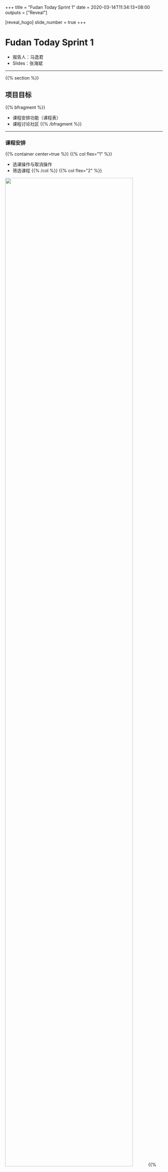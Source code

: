 +++
title = "Fudan Today Sprint 1"
date = 2020-03-14T11:34:13+08:00
outputs = ["Reveal"]

[reveal_hugo]
slide_number = true
+++

# Fudan Today Sprint 1

* 报告人：马逸君
* Slides：张海斌

---

{{% section %}}

## 项目目标

{{% bfragment %}}
* 课程安排功能（课程表）
* 课程讨论社区
{{% /bfragment %}}

---

### 课程安排

{{% container center=true %}}
{{% col flex="1" %}}
* 选课操作与取消操作
* 筛选课程
{{% /col %}}
{{% col flex="2" %}}
<img src="nusmods.png" width="90%" class="plain" />
{{% /col%}}
{{% /container %}}

---

### 课程讨论社区

{{% container center=true %}}
{{% col flex="1" %}}
* 提供课程信息
* 课程评论
{{% /col %}}
{{% col flex="2" %}}
<img src="icourse.png" class="plain" />
{{% /col%}}
{{% /container %}}

{{% /section %}}

---

{{% section %}}

## Sprint 1 讨论结果

---

### 后端讨论截图

{{% bfragment %}}
<img src="sprint1-doc.png" width="40%" class="plain" />
{{% /bfragment %}}

---

### 前端讨论截图

{{% bfragment %}}
<img src="sprint1-doc-frontend.png" width="45%" class="plain" />
{{% /bfragment %}}

{{% /section %}}

---

### 用户故事

{{% bfragment %}}
* 通过学邮注册账户
* 查询学校的课程
* 在课表页面查看已选课程
* 课程页面显示课程评论
* 用户删除自己发表的课程评论
* 对课程评论进行回复
{{% /bfragment %}}

---

### 前后端架构

{{% bfragment %}}

* 前端：
  * Vue.js + Vuetify
* 后端：
  * node.js + nest.js
  * MySQL

{{% /bfragment %}}

---

{{% section %}}

## API 设计

---

### 后端


{{% container %}}
{{% col %}}
* 课程信息
  * /course/:class_id
  * /course/:class_id/star
  * /course/:class_id/select
{{% /col %}}

{{% col %}}
* 评课系统
  * /rate/class/:class_id
  * /rate/:rate_id
  * /rate/:rate_id/reply
{{% /col %}}
{{% /container %}}

---

### 前端

{{% container %}}
{{% col %}}
* 课表页面
  * /timetable
{{% /col %}}

{{% col %}}
* 课程评论
  * /rate
{{% /col %}}

{{% col %}}
* 用户信息
  * /user
{{% /col %}}
{{% /container %}}

{{% /section %}}

---

{{% section %}}

### 任务分工

前后端以及 Scrum 团队角色

---

### 前后端分工

{{% bfragment %}}
{{% container %}}
{{% col %}}

#### 后端

* 解润芃
* 罗翔
{{% /col %}}
{{% col %}}

#### 前端

* 李洪嵚
* 胡永祥
{{% /col %}}
{{% col %}}
#### SRE（运维）

* 马逸君
{{% /col %}}
{{% col %}}
#### 全栈

* 张海斌
{{% /col %}}
{{% /container %}}
{{% /bfragment %}}

---

### Scrum 团队角色

{{% bfragment %}}
* Scrum Master、产品负责人：解润芃
* 开发团队：全体成员
{{% /bfragment %}}

{{% /section %}}

---

{{% section %}}

## GitHub 看板

---

### 后端

{{% bfragment %}}
{{% image src="github-board.png" %}}
{{% /bfragment %}}

---

### 前端

{{% bfragment %}}
{{% image src="github-board-frontend.png" %}}
{{% /bfragment %}}

{{% /section %}}

---

## Thanks
